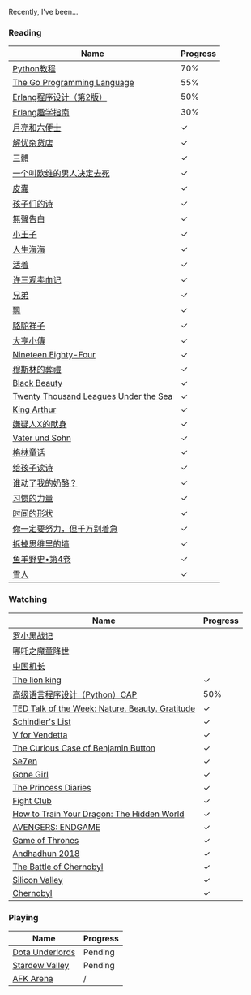 Recently, I've been...

### Reading


| Name | Progress  |
| --- | --- |
| [Python教程][1]| 70% |
| [The Go Programming Language][2] | 55% |
| [Erlang程序设计（第2版）][3]| 50% |
| [Erlang趣学指南][4]| 30%|
| [月亮和六便士](https://zh.wikipedia.org/wiki/%E6%9C%88%E4%BA%AE%E5%92%8C%E5%85%AD%E4%BE%BF%E5%A3%AB)|&#10003; |
| [解忧杂货店](https://book.douban.com/subject/25862578/)| &#10003; |
| [三體](https://zh.wikipedia.org/wiki/%E4%B8%89%E4%BD%93_(%E5%B0%8F%E8%AF%B4))| &#10003;|
| [一个叫欧维的男人决定去死](https://book.douban.com/subject/26672693/)| &#10003; |
| [皮囊](https://book.douban.com/subject/26278687/)| &#10003; |
| [孩子们的诗](https://book.douban.com/subject/27133274/)| &#10003; |
| [無聲告白](https://zh.wikipedia.org/wiki/%E6%97%A0%E5%A3%B0%E5%91%8A%E7%99%BD)| &#10003; |
| [小王子](https://zh.wikipedia.org/wiki/%E5%B0%8F%E7%8E%8B%E5%AD%90)| &#10003; |
| [人生海海](https://book.douban.com/subject/30475767/)| &#10003; |
| [活着][13]| &#10003; |
| [许三观卖血记][14]| &#10003; |
| [兄弟](https://book.douban.com/subject/4882133/)| &#10003; |
| [飄][5] | &#10003; |
| [駱駝祥子][6] | &#10003; |
| [大亨小傳][7] | &#10003; |
| [Nineteen Eighty-Four][8] | &#10003; |
| [穆斯林的葬禮][9] | &#10003; |
| [Black Beauty][10] | &#10003; |
| [Twenty Thousand Leagues Under the Sea][11] | &#10003; |
| [King Arthur][12] | &#10003; |
| [嫌疑人X的献身][28]| &#10003; |
| [Vater und Sohn][32]| &#10003; |
| [格林童话](https://book.douban.com/subject/1880823/)| &#10003; |
| [给孩子读诗](https://book.douban.com/subject/26682576/)| &#10003; |
| [谁动了我的奶酪？](https://book.douban.com/subject/2225735/)| &#10003; |
| [习惯的力量](https://book.douban.com/subject/20507212/)| &#10003; |
| [时间的形状](https://book.douban.com/subject/26992254/)| &#10003; |
| [你一定要努力，但千万别着急](https://book.douban.com/subject/26786048/)| &#10003; |
| [拆掉思维里的墙](https://book.douban.com/subject/6789999/)| &#10003; |
| [鱼羊野史•第4卷](https://book.douban.com/subject/26592869/)| &#10003; |
| [雪人](https://book.douban.com/subject/26729776/)| &#10003; |

### Watching

| Name | Progress  |
| --- | --- |
| [罗小黑战记](https://baike.baidu.com/item/罗小黑战记/22902442) |
| [哪吒之魔童降世](https://movie.douban.com/subject/26794435//) |
| [中国机长](https://movie.douban.com/subject/30295905/) |
| [The lion king](https://www.rottentomatoes.com/m/the_lion_king_2019) | &#10003; |
| [高级语言程序设计（Python）CAP][15] | 50% |
| [TED Talk of the Week: Nature. Beauty. Gratitude][16] |  &#10003; |
| [Schindler's List][17]|  &#10003; |
| [V for Vendetta][18] | &#10003; |
| [The Curious Case of Benjamin Button][19] | &#10003; |
| [Se7en][20] | &#10003; |
| [Gone Girl][21] | &#10003; |
| [The Princess Diaries][22] | &#10003; |
| [Fight Club][23]| &#10003; |
| [How to Train Your Dragon: The Hidden World][24] | &#10003; |
| [AVENGERS: ENDGAME][25] |   &#10003; |
| [Game of Thrones][26] |  &#10003; |
| [Andhadhun 2018][27] |  &#10003; |
| [The Battle of Chernobyl][29] | &#10003; |
| [Silicon Valley][30] | &#10003; |
| [Chernobyl][31] | &#10003; |

### Playing

| Name | Progress  |
| --- | --- |
| [Dota Underlords](https://store.steampowered.com/app/1046930/Dota_Underlords/) | Pending |
| [Stardew Valley][33] | Pending |
| [AFK Arena][34] | / |


[1]:	https://www.liaoxuefeng.com/wiki/1016959663602400
[2]:	http://www.gopl.io/
[3]:	http://www.ituring.com.cn/book/1264
[4]:	https://www.epubit.com/book/detail/27325;jsessionid=C1041437DF3628719D8D3CB8B0EC19F3
[5]:	https://zh.wikipedia.org/zh/%E9%A3%84
[6]:	https://zh.wikipedia.org/wiki/%E9%AA%86%E9%A9%BC%E7%A5%A5%E5%AD%90
[7]:	https://zh.wikipedia.org/wiki/%E4%BA%86%E4%B8%8D%E8%B5%B7%E7%9A%84%E7%9B%96%E8%8C%A8%E6%AF%94
[8]:	https://en.wikipedia.org/wiki/Nineteen_Eighty-Four
[9]:	https://zh.wikipedia.org/wiki/%E7%A9%86%E6%96%AF%E6%9E%97%E7%9A%84%E8%91%AC%E7%A4%BC
[10]:	https://en.wikipedia.org/wiki/Black_Beauty
[11]:	https://en.wikipedia.org/wiki/Twenty_Thousand_Leagues_Under_the_Sea
[12]:	https://en.wikipedia.org/wiki/King_Arthur
[13]:	https://book.douban.com/subject/1082154/
[14]:	https://book.douban.com/subject/1029791/
[15]:	https://www.icourse163.org/course/HIT-1001616002
[16]:	https://www.goodnet.org/articles/ted-talk-week-nature-beauty-gratitude
[17]:	https://www.imdb.com/title/tt0108052/
[18]:	https://www.imdb.com/title/tt0434409/
[19]:	https://www.imdb.com/title/tt0421715/
[20]:	https://www.imdb.com/title/tt0114369/?ref_=nm_knf_t1
[21]:	https://www.imdb.com/title/tt2267998/
[22]:	https://www.imdb.com/title/tt0247638/
[23]:	https://www.imdb.com/title/tt0137523/
[24]:	https://www.imdb.com/title/tt2386490/?ref_=nv_sr_1?ref_=nv_sr_1
[25]:	https://www.rottentomatoes.com/m/avengers_endgame
[26]:	https://en.wikipedia.org/wiki/Game_of_Thrones
[27]: https://www.imdb.com/title/tt8108198/
[28]: https://book.douban.com/subject/3211779/
[29]: https://www.imdb.com/title/tt1832484/
[30]: https://www.imdb.com/title/tt2575988/?ref_=nv_sr_1?ref_=nv_sr_1
[31]: https://www.imdb.com/title/tt7366338/
[32]: https://de.wikipedia.org/wiki/Vater_und_Sohn
[33]: https://www.stardewvalley.net/
[34]: https://www.afkarena.com/
